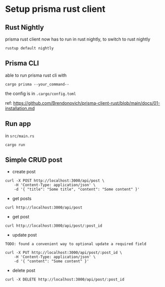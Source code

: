 # Setup prisma rust client

## Rust Nightly
prisma rust client now has to run in rust nightly, to switch to rust nightly
```
rustup default nightly
```

## Prisma CLI
able to run prisma rust cli with
```
cargo prisma --your_command--
```

the config is in `.cargo/config.toml`

ref: https://github.com/Brendonovich/prisma-client-rust/blob/main/docs/01-installation.md

## Run app
in `src/main.rs`
```
cargo run
```

## Simple CRUD post
- create post
```
curl -X POST http://localhost:3000/api/post \
    -H 'Content-Type: application/json' \
    -d '{ "title": "Some title", "content": "Some content" }'
```

- get posts
```
curl http://localhost:3000/api/post
```

- get post
```
curl http://localhost:3000/api/post/:post_id
```

- update post

`TODO: found a convenient way to optional update a required field`

```
curl -X PUT http://localhost:3000/api/post/:post_id \
    -H 'Content-Type: application/json' \
    -d '{ "content": "Some content" }'
```

- delete post
```
curl -X DELETE http://localhost:3000/api/post/:post_id
```